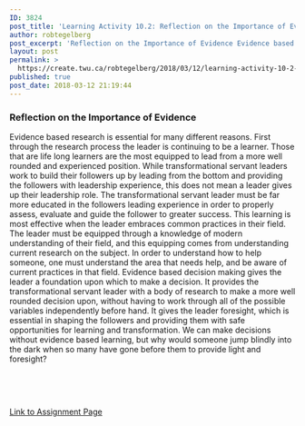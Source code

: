 ```yaml
---
ID: 3824
post_title: 'Learning Activity 10.2: Reflection on the Importance of Evidence Based Research'
author: robtegelberg
post_excerpt: 'Reflection on the Importance of Evidence Evidence based research is essential for many different reasons. First through the research process the leader is continuing to be a learner. Those that are life long learners are the most equipped to lead from a more well rounded and experienced position. While transformational servant leaders work to build [&hellip;]'
layout: post
permalink: >
  https://create.twu.ca/robtegelberg/2018/03/12/learning-activity-10-2-reflection-on-the-importance-of-evidence-based-research/
published: true
post_date: 2018-03-12 21:19:44
---
```

<h3>Reflection on the Importance of Evidence</h3>
<p>Evidence based research is essential for many different reasons. First through the research process the leader is continuing to be a learner. Those that are life long learners are the most equipped to lead from a more well rounded and experienced position. While transformational servant leaders work to build their followers up by leading from the bottom and providing the followers with leadership experience, this does not mean a leader gives up their leadership role. The transformational servant leader must be far more educated in the followers leading experience in order to properly assess, evaluate and guide the follower to greater success. This learning is most effective when the leader embraces common practices in their field. The leader must be equipped through a knowledge of modern understanding of their field, and this equipping comes from understanding current research on the subject. In order to understand how to help someone, one must understand the area that needs help, and be aware of current practices in that field. Evidence based decision making gives the leader a foundation upon which to make a decision. It provides the transformational servant leader with a body of research to make a more well rounded decision upon, without having to work through all of the possible variables independently before hand. It gives the leader foresight, which is essential in shaping the followers and providing them with safe opportunities for learning and transformation. We can make decisions without evidence based learning, but why would someone jump blindly into the dark when so many have gone before them to provide light and foresight?</p>
<p>&nbsp;</p>
<p>&nbsp;</p>
<p><a href="https://create.twu.ca/ldrs591-sp18/unit-10-learning-activities/">Link to Assignment Page</a></p>